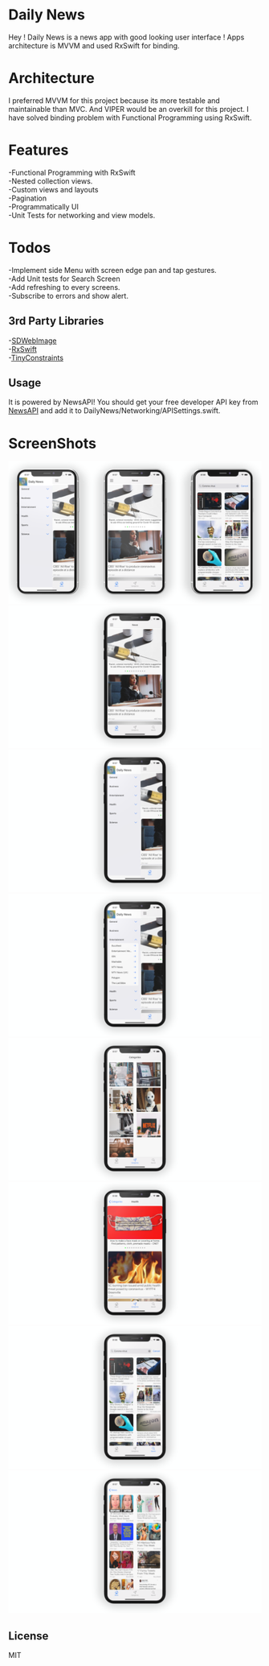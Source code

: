 # Daily News

Hey ! Daily News is a news app with good looking user interface ! Apps architecture is MVVM and used RxSwift for binding. <br />

# Architecture
I preferred MVVM for this project because its more testable and maintainable than MVC. And VIPER would be an overkill for this project. I have solved binding problem with Functional Programming using RxSwift.  

# Features
-Functional Programming with RxSwift <br />
-Nested collection views. <br />
-Custom views and layouts <br />
-Pagination <br />
-Programmatically UI <br />
-Unit Tests for networking and view models.

# Todos
-Implement side Menu with screen edge pan and tap gestures. <br />
-Add Unit tests for Search Screen <br />
-Add refreshing to every screens. <br />
-Subscribe to errors and show alert. <br />

## 3rd Party Libraries
-[SDWebImage](https://github.com/SDWebImage/SDWebImage) <br />
-[RxSwift](https://github.com/ReactiveX/RxSwift)  <br />
-[TinyConstraints](https://github.com/roberthein/TinyConstraints) <br />

## Usage
It is powered by NewsAPI! You should get your free developer API key from [NewsAPI](https://newsapi.org) and add it to DailyNews/Networking/APISettings.swift. 

# ScreenShots

![](DailyNewsScreenShots/dailyNewsScreenshot.png)
![](DailyNewsScreenShots/news.png)
![](DailyNewsScreenShots/sideMenu.png)
![](DailyNewsScreenShots/sideMenu2.png)
![](DailyNewsScreenShots/categories.png)
![](DailyNewsScreenShots/categories2.png)
![](DailyNewsScreenShots/search.png)
![](DailyNewsScreenShots/sources.png)


## License

MIT
